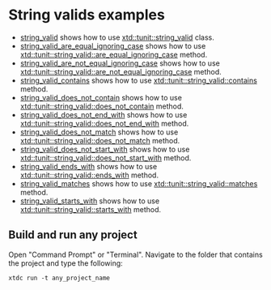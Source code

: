 # String valids examples

* [string_valid](string_valid/README.md) shows how to use [xtd::tunit::string_valid](https://gammasoft71.github.io/xtd/reference_guides/latest/classxtd_1_1tunit_1_1string__valid.html) class.
* [string_valid_are_equal_ignoring_case](string_valid_are_equal_ignoring_case/README.md) shows how to use [xtd::tunit::string_valid::are_equal_ignoring_case](https://gammasoft71.github.io/xtd/reference_guides/latest/classxtd_1_1tunit_1_1string__valid.html#aea1d973e130006518fdff24cd790b272) method.
* [string_valid_are_not_equal_ignoring_case](string_valid_are_not_equal_ignoring_case/README.md) shows how to use [xtd::tunit::string_valid::are_not_equal_ignoring_case](https://gammasoft71.github.io/xtd/reference_guides/latest/classxtd_1_1tunit_1_1string__valid.html#a14c251f38620c4865631b08049771495) method.
* [string_valid_contains](string_valid_contains/README.md) shows how to use [xtd::tunit::string_valid::contains](https://gammasoft71.github.io/xtd/reference_guides/latest/classxtd_1_1tunit_1_1string__valid.html#a0799b37471d8dd62f5db65935bcf15a2) method.
* [string_valid_does_not_contain](string_valid_does_not_contain/README.md) shows how to use [xtd::tunit::string_valid::does_not_contain](https://gammasoft71.github.io/xtd/reference_guides/latest/classxtd_1_1tunit_1_1string__valid.html#adcfa8ec54d91a565d4b99a1dbad989a2) method.
* [string_valid_does_not_end_with](string_valid_does_not_end_with/README.md) shows how to use [xtd::tunit::string_valid::does_not_end_with](https://gammasoft71.github.io/xtd/reference_guides/latest/classxtd_1_1tunit_1_1string__valid.html#a71db17dcbe97716e0fc761bf0be199ac) method.
* [string_valid_does_not_match](string_valid_does_not_match/README.md) shows how to use [xtd::tunit::string_valid::does_not_match](https://gammasoft71.github.io/xtd/reference_guides/latest/classxtd_1_1tunit_1_1string__valid.html#a3fdc69a967f05fae78fabae18ec5047d) method.
* [string_valid_does_not_start_with](string_valid_does_not_start_with/README.md) shows how to use [xtd::tunit::string_valid::does_not_start_with](https://gammasoft71.github.io/xtd/reference_guides/latest/classxtd_1_1tunit_1_1string__valid.html#a98101ae986546f99bc3645dbaace74f3) method.
* [string_valid_ends_with](string_valid_ends_with/README.md) shows how to use [xtd::tunit::string_valid::ends_with](https://gammasoft71.github.io/xtd/reference_guides/latest/classxtd_1_1tunit_1_1string__valid.html#abf0a6a55c5b4588c46d906d421fda56b) method.
* [string_valid_matches](string_valid_matches/README.md) shows how to use [xtd::tunit::string_valid::matches](https://gammasoft71.github.io/xtd/reference_guides/latest/classxtd_1_1tunit_1_1string__valid.html#a96767fa89a4c5d96149b6abbd5752a70) method.
* [string_valid_starts_with](string_valid_starts_with/README.md) shows how to use [xtd::tunit::string_valid::starts_with](https://gammasoft71.github.io/xtd/reference_guides/latest/classxtd_1_1tunit_1_1string__valid.html#a4095a956cb2d28231f29258166351a4f) method.

## Build and run any project

Open "Command Prompt" or "Terminal". Navigate to the folder that contains the project and type the following:

```shell
xtdc run -t any_project_name
```
